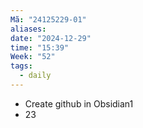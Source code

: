 ```yaml
---
Mã: "24125229-01"
aliases: 
date: "2024-12-29"
time: "15:39"
Week: "52"
tags:
  - daily
---
```

- Create github in Obsidian1
- 23
